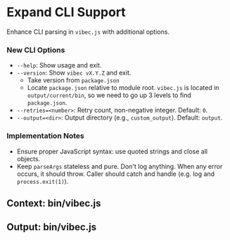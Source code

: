 # Expand CLI Support

Enhance CLI parsing in `vibec.js` with additional options.

### New CLI Options
- `--help`: Show usage and exit. 
- `--version`: Show `vibec vX.Y.Z` and exit.
    - Take version from `package.json`
    - Locate `package.json` relative to module root. `vibec.js` is located in `output/current/bin`, so we need to go up 3 levels to find `package.json`.
- `--retries=<number>`: Retry count, non-negative integer. Default: `0`.
- `--output=<dir>`: Output directory (e.g., `custom_output`). Default: `output`.

### Implementation Notes
- Ensure proper JavaScript syntax: use quoted strings and close all objects.
- Keep `parseArgs` stateless and pure. Don't log anything. When any error occurs, it should throw. Caller should catch and handle (e.g. log and `process.exit(1)`).

## Context: bin/vibec.js
## Output: bin/vibec.js